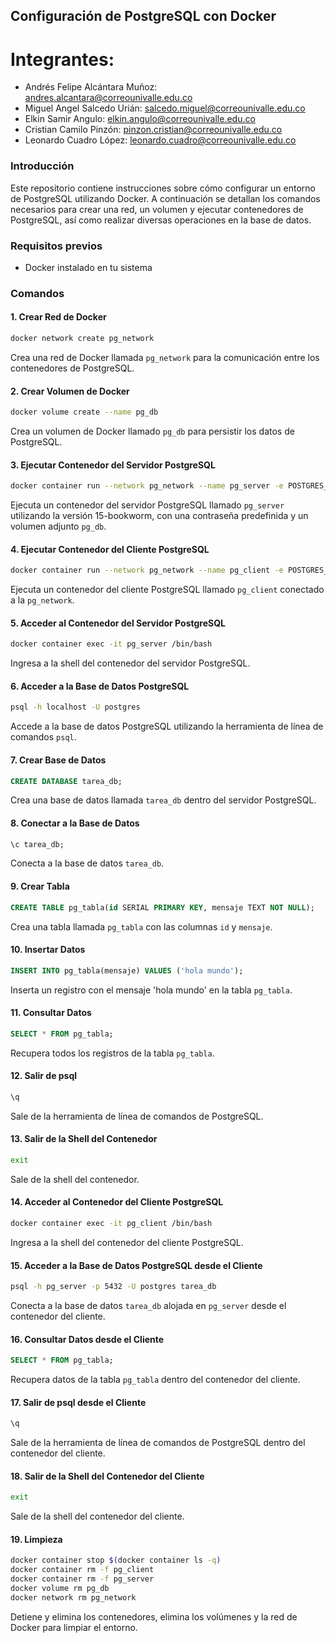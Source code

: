 ## Configuración de PostgreSQL con Docker

# Integrantes:

- Andrés Felipe Alcántara Muñoz: andres.alcantara@correounivalle.edu.co
- Miguel Angel Salcedo Urián: salcedo.miguel@correounivalle.edu.co
- Elkin Samir Angulo: elkin.angulo@correounivalle.edu.co
- Cristian Camilo Pinzón: pinzon.cristian@correounivalle.edu.co
- Leonardo Cuadro López: leonardo.cuadro@correounivalle.edu.co


### Introducción
Este repositorio contiene instrucciones sobre cómo configurar un entorno de PostgreSQL utilizando Docker. A continuación se detallan los comandos necesarios para crear una red, un volumen y ejecutar contenedores de PostgreSQL, así como realizar diversas operaciones en la base de datos.

### Requisitos previos
- Docker instalado en tu sistema

### Comandos

#### 1. Crear Red de Docker
```bash
docker network create pg_network
```
Crea una red de Docker llamada `pg_network` para la comunicación entre los contenedores de PostgreSQL.

#### 2. Crear Volumen de Docker
```bash
docker volume create --name pg_db
```
Crea un volumen de Docker llamado `pg_db` para persistir los datos de PostgreSQL.

#### 3. Ejecutar Contenedor del Servidor PostgreSQL
```bash
docker container run --network pg_network --name pg_server -e POSTGRES_PASSWORD=myStrong#Password -v pg_db:/var/lib/postgresql/data -d postgres:15-bookworm
```
Ejecuta un contenedor del servidor PostgreSQL llamado `pg_server` utilizando la versión 15-bookworm, con una contraseña predefinida y un volumen adjunto `pg_db`.

#### 4. Ejecutar Contenedor del Cliente PostgreSQL
```bash
docker container run --network pg_network --name pg_client -e POSTGRES_PASSWORD=myStrong#Password -d postgres:15-bookworm
```
Ejecuta un contenedor del cliente PostgreSQL llamado `pg_client` conectado a la `pg_network`.

#### 5. Acceder al Contenedor del Servidor PostgreSQL
```bash
docker container exec -it pg_server /bin/bash
```
Ingresa a la shell del contenedor del servidor PostgreSQL.

#### 6. Acceder a la Base de Datos PostgreSQL
```bash
psql -h localhost -U postgres
```
Accede a la base de datos PostgreSQL utilizando la herramienta de línea de comandos `psql`.

#### 7. Crear Base de Datos
```sql
CREATE DATABASE tarea_db;
```
Crea una base de datos llamada `tarea_db` dentro del servidor PostgreSQL.

#### 8. Conectar a la Base de Datos
```sql
\c tarea_db;
```
Conecta a la base de datos `tarea_db`.

#### 9. Crear Tabla
```sql
CREATE TABLE pg_tabla(id SERIAL PRIMARY KEY, mensaje TEXT NOT NULL);
```
Crea una tabla llamada `pg_tabla` con las columnas `id` y `mensaje`.

#### 10. Insertar Datos
```sql
INSERT INTO pg_tabla(mensaje) VALUES ('hola mundo');
```
Inserta un registro con el mensaje 'hola mundo' en la tabla `pg_tabla`.

#### 11. Consultar Datos
```sql
SELECT * FROM pg_tabla;
```
Recupera todos los registros de la tabla `pg_tabla`.

#### 12. Salir de psql
```sql
\q
```
Sale de la herramienta de línea de comandos de PostgreSQL.

#### 13. Salir de la Shell del Contenedor
```bash
exit
```
Sale de la shell del contenedor.

#### 14. Acceder al Contenedor del Cliente PostgreSQL
```bash
docker container exec -it pg_client /bin/bash
```
Ingresa a la shell del contenedor del cliente PostgreSQL.

#### 15. Acceder a la Base de Datos PostgreSQL desde el Cliente
```bash
psql -h pg_server -p 5432 -U postgres tarea_db
```
Conecta a la base de datos `tarea_db` alojada en `pg_server` desde el contenedor del cliente.

#### 16. Consultar Datos desde el Cliente
```sql
SELECT * FROM pg_tabla;
```
Recupera datos de la tabla `pg_tabla` dentro del contenedor del cliente.

#### 17. Salir de psql desde el Cliente
```sql
\q
```
Sale de la herramienta de línea de comandos de PostgreSQL dentro del contenedor del cliente.

#### 18. Salir de la Shell del Contenedor del Cliente
```bash
exit
```
Sale de la shell del contenedor del cliente.

#### 19. Limpieza
```bash
docker container stop $(docker container ls -q)
docker container rm -f pg_client
docker container rm -f pg_server
docker volume rm pg_db
docker network rm pg_network
```
Detiene y elimina los contenedores, elimina los volúmenes y la red de Docker para limpiar el entorno.
